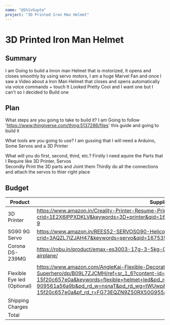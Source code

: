 ```yaml
---
name: "@Sh1vGupta"
project: "3D Printed Iron Man Helmet"
---
```


# 3D Printed Iron Man Helmet

## Summary

I am Going to build a Inron man Helmet that is motorized, It opens and closes smoothly by using servo motors, I am a huge Marvel Fan and once 
I saw a Video about a Iron Man Helmet that closes and opens automatically via voice commands + touch It Looked Pretty Cool and I want one but I can't so I decided
to Build one 

## Plan

What steps are you going to take to build it? 
I am Going to follow 'https://www.thingiverse.com/thing:5137286/files' this guide and going to build it

What tools are you going to use?
I am gussing that I will need a Arduino, Some Servos and a 3D Printer

What will you do first, second, third, etc.?
Firstly I need aquire the Parts that I Require like 3D Printer, Servos  
Secondly Print the 3D parts and Joint them 
Thirdly do all the connections and attach the servos to thier right place

## Budget

| Product         | Supplier/Link                         | Cost   |
| --------------- | ------------------------------------------------------------------------------------------------------------------------------------------------------------------------------- | ------ |
| 3D Printer      | https://www.amazon.in/Creality-Printer-Resume-Printing-V-Slot/dp/B07DGV2L8Z/ref=sr_1_9?crid=1E2X6IPPXDKLV&keywords=3D+printer&qid=1675358931&sprefix=3d+print%2Caps%2C267&sr=8-9 | $189.23|
| SG90 9G Servo   | https://www.amazon.in/REES52-SERVOSG90-Helicopter-Airplane-Controls/dp/B01H5IICJA/ref=sr_1_5?crid=3AQZL7IZJAH47&keywords=servo&qid=1675359358&sprefix=serv%2Caps%2C231&sr=8-5    | $17.95 |
| Corona DS-239MG    |https://robu.in/product/emax-es3003-17g-3-5kg-0-13sec-23t-plastic-gear-analog-servo-for-rc-airplane/                                                                                                                            | $18.50 |
|Flexible Eye led (Optional)| https://www.amazon.com/AngleKai-Flexible-Decorations-Cosplay-Superhero/dp/B09L7ZJCMH/ref=sr_1_6?content-id=amzn1.sym.9575273b-ecd8-4648-9bf0-15f20c657e0a&keywords=flexible+helmet+led&pd_rd_r=aeb272cf-81f6-427a-9c41-909561a56a9b&pd_rd_w=nsnaT&pd_rd_wg=tWUwp&pf_rd_p=9575273b-ecd8-4648-9bf0-15f20c657e0a&pf_rd_r=FG73EQZN9Z50RX50G955&qid=1675700492&sr=8-6 |$11|
| Shipping Charges | | $5.89  |                                                           
| Total           |                                       | $242.57 |
